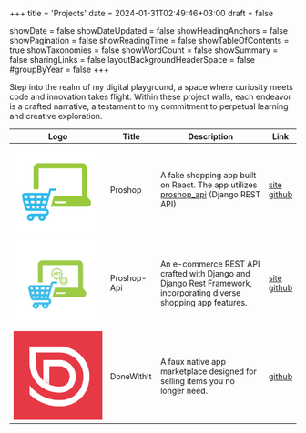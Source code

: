 +++
title = 'Projects'
date = 2024-01-31T02:49:46+03:00
draft = false

showDate = false
showDateUpdated = false
showHeadingAnchors = false
showPagination = false
showReadingTime = false
showTableOfContents = true
showTaxonomies = false
showWordCount = false
showSummary = false
sharingLinks = false
layoutBackgroundHeaderSpace = false
#groupByYear  = false
+++

Step into the realm of my digital playground, a space where curiosity meets code and innovation takes flight.
Within these project walls, each endeavor is a crafted narrative, a testament to my commitment to perpetual
learning and creative exploration.

<table>
    <thead>
        <tr>
            <th>Logo</th>
            <th>Title</th>
            <th>Description</th>
            <th>Link</th>
        </tr>
    </thead>
    <tbody>
         <tr>
            <td><img class="customEntitityAlbum" style="background-color:transparent" src="proshop.png"/></td>
            <td>Proshop</td>
            <td>A fake shopping app built on React. The app utilizes <a target="_blank" href="https://proshop-eshop.azurewebsites.net/">proshop_api</a> (Django REST API)</td>
            <td><a target="_blank" href="https://proshop-eshop.web.app/">site</a></br><a target="_blank" href="https://github.com/justicenyaga/proshop">github</a></td>
        </tr>
         <tr>
            <td><img class="customEntitityAlbum" style="background-color:transparent" src="proshop-api.png"/></td>
            <td>Proshop-Api</td>
            <td>An e-commerce REST API crafted with Django and Django Rest Framework, incorporating diverse shopping app features.</td>
            <td><a target="_blank" href="https://proshop-eshop.azurewebsites.net/">site</a></br><a target="_blank" href="https://github.com/justicenyaga/proshop_api">github</a></td>
        </tr>
        <tr>
            <td><img class="customEntitityAlbum" style="background-color:transparent" src="done-with-it.png"/></td>
            <td>DoneWithIt</td>
            <td>A faux native app marketplace designed for selling items you no longer need.</td>
            <td><a target="_blank" href="https://github.com/justicenyaga/done_with_it">github</a></td>
        </tr>
    </tbody>
</table>
